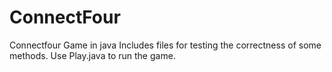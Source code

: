 # ConnectFour
Connectfour Game in java
Includes files for testing the correctness of some methods.
Use Play.java to run the game.
